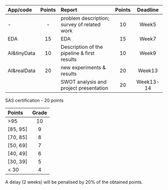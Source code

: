 


| App/code | Points | Report | Points | Deadline |
| :--- | :---: | :--- |:---: |:---: |
| -  | -   | problem description; survey of related work | 10 | Week5 |
| EDA | 15 | EDA | 15 | Week7 |
| AI&tinyData | 10 | Description of the pipeline & first results | 10 | Week9 |
| AI&realData | 20 | new experiments & results | 20 | Week13 |
|  |  | SWOT analysis and project presentation | 20 | Week13-14 |	

SAS certification - 20 points

| Points | Grade |
| :--- | :---: | 
| >95 | 10 |
| [85, 95] |  9 |
| [70, 85] | 8 |
| [50, 69] | 7 |
| [40, 49] | 6 |
| [30, 39] | 5 |
| < 30 | 4 |

A delay (2 weeks) will be penalised by 20% of the obtained points.